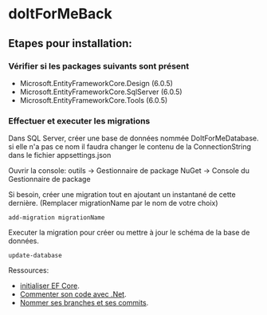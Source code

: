 # doItForMeBack
## Etapes pour installation:

### Vérifier si les packages suivants sont présent

- Microsoft.EntityFrameworkCore.Design (6.0.5)
- Microsoft.EntityFrameworkCore.SqlServer (6.0.5)
- Microsoft.EntityFrameworkCore.Tools (6.0.5)


### Effectuer et executer les migrations 
Dans SQL Server, créer une base de données nommée DoItForMeDatabase. si elle n'a pas ce nom il faudra changer le contenu de la ConnectionString dans le fichier appsettings.json

Ouvrir la console:
outils -> Gestionnaire de package NuGet -> Console du Gestionnaire de package

Si besoin, créer une migration tout en ajoutant un instantané de cette dernière. (Remplacer migrationName par le nom de votre choix)
```shell
add-migration migrationName
```

Executer la migration pour créer ou mettre à jour le schéma de la base de données.
```shell
update-database
```
Ressources:

- [initialiser EF Core](https://dev.to/renukapatil/create-web-api-with-aspnet-core-60-46l4).
- [Commenter son code avec .Net](https://vincentlaine.developpez.com/tuto/dotnet/comdoc/#LIII-B-1).
- [Nommer ses branches et ses commits](https://www.codeheroes.fr/2020/06/29/git-comment-nommer-ses-branches-et-ses-commits/).
